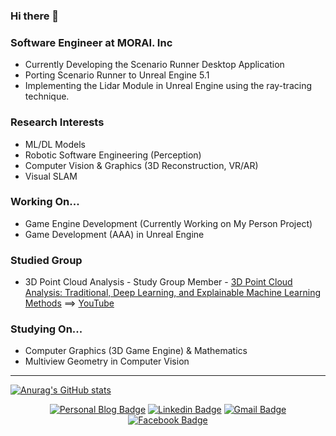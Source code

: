 ### Hi there 👋

### Software Engineer at MORAI. Inc
- Currently Developing the Scenario Runner Desktop Application
- Porting Scenario Runner to Unreal Engine 5.1
- Implementing the Lidar Module in Unreal Engine using the ray-tracing technique.

### Research Interests
- ML/DL Models
- Robotic Software Engineering (Perception)
- Computer Vision & Graphics (3D Reconstruction, VR/AR)
- Visual SLAM

### Working On...
- Game Engine Development (Currently Working on My Person Project)
- Game Development (AAA) in Unreal Engine

### Studied Group
- 3D Point Cloud Analysis - Study Group Member - [3D Point Cloud Analysis: Traditional, Deep Learning, and Explainable Machine Learning Methods](https://www.amazon.com/3D-Point-Cloud-Analysis_-Traditional_-Deep-Learning_-and-Explainable-Machine-Learning-Methods/dp/3030891798) ==> [YouTube](https://www.youtube.com/watch?v=hgBlCaCIV10&list=PLubUquiqNQdN83-fPBzzViEEqohpdlwk2&index=5)

### Studying On...
- Computer Graphics (3D Game Engine) & Mathematics
- Multiview Geometry in Computer Vision
---

[![Anurag's GitHub stats](https://github-readme-stats.vercel.app/api?username=sjang1594)](https://github.com/sjang1594/github-readme-stats)

<div align=center>
  
[![Personal Blog Badge](http://img.shields.io/badge/-Tech%20blog-black?style=flat-square&logo=github&link=https://sjang1594.github.io/)](https://sjang1594.github.io/)
[![Linkedin Badge](https://img.shields.io/badge/-LinkedIn-blue?style=flat-square&logo=Linkedin&logoColor=white&link=https://https:www.linkedin.com/in/seungho-jang-41b3b9145/)](https://www.linkedin.com/in/seungho-jang-41b3b9145/) 
[![Gmail Badge](https://img.shields.io/badge/-Gmail-d14836?style=flat-square&logo=Gmail&logoColor=white&link=mailto:snugyun01@gmail.com)](mailto:sjang1594@gmail.com)
[![Facebook Badge](https://img.shields.io/badge/facebook-1877f2?style=flat-square&logo=facebook&logoColor=white&link=https://www.facebook.com/sjang1594)](https://www.facebook.com/sjang1594)

</div>
